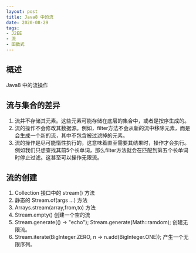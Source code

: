```yaml
---
layout: post
title: Java8 中的流
date: 2020-08-29
tags: 
- J2EE
- 流
- 函数式
---
```


## 概述

Java8 中的流操作

<!--more-->

## 流与集合的差异

1. 流并不存储其元素。这些元素可能存储在底层的集合中，或者是按序生成的。
2. 流的操作不会修改其数据源。例如，filter方法不会从新的流中移除元素，而是会生成一个新的流，其中不包含被过滤掉的元素。
3. 流的操作是尽可能惰性执行的，这意味着直至需要其结果时，操作才会执行。例如我们只想查找其前5个长单词，那么filter方法就会在匹配到第五个长单词时停止过滤。这甚至可以操作无限流。
   
## 流的创建

1. Collection 接口中的 stream() 方法 
2. 静态的 Stream.of(args ...) 方法
3. Arrays.stream(array,from,to) 方法
4. Stream.empty() 创建一个空的流
5. Stream.generate(() -> "echo"); Stream.generate(Math::ramdom); 创建无限流。
6. Stream.iterate(BigInteger.ZERO, n -> n.add(BigInteger.ONE)); 产生一个无限序列。